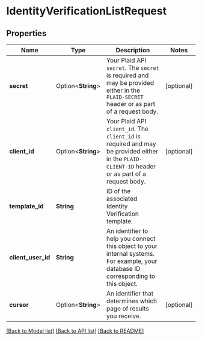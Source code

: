 # IdentityVerificationListRequest

## Properties

Name | Type | Description | Notes
------------ | ------------- | ------------- | -------------
**secret** | Option<**String**> | Your Plaid API `secret`. The `secret` is required and may be provided either in the `PLAID-SECRET` header or as part of a request body. | [optional]
**client_id** | Option<**String**> | Your Plaid API `client_id`. The `client_id` is required and may be provided either in the `PLAID-CLIENT-ID` header or as part of a request body. | [optional]
**template_id** | **String** | ID of the associated Identity Verification template. | 
**client_user_id** | **String** | An identifier to help you connect this object to your internal systems. For example, your database ID corresponding to this object. | 
**cursor** | Option<**String**> | An identifier that determines which page of results you receive. | [optional]

[[Back to Model list]](../README.md#documentation-for-models) [[Back to API list]](../README.md#documentation-for-api-endpoints) [[Back to README]](../README.md)


